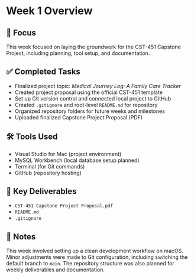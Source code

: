 # Week 1 Overview

## 📌 Focus
This week focused on laying the groundwork for the CST-451 Capstone Project, including planning, tool setup, and documentation.

## ✅ Completed Tasks
- Finalized project topic: *Medical Journey Log: A Family Care Tracker*
- Created project proposal using the official CST-451 template
- Set up Git version control and connected local project to GitHub
- Created `.gitignore` and root-level `README.md` for repository
- Organized repository folders for future weeks and milestones
- Uploaded finalized Capstone Project Proposal (PDF)

## 🛠 Tools Used
- Visual Studio for Mac (project environment)
- MySQL Workbench (local database setup planned)
- Terminal (for Git commands)
- GitHub (repository hosting)

## 📄 Key Deliverables
- `CST-451 Capstone Project Proposal.pdf`
- `README.md`
- `.gitignore`

## 🧠 Notes
This week involved setting up a clean development workflow on macOS. Minor adjustments were made to Git configuration, including switching the default branch to `main`. The repository structure was also planned for weekly deliverables and documentation.

